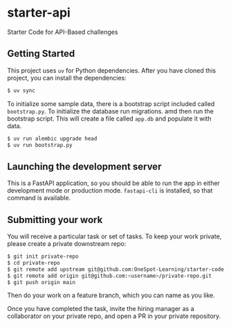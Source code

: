 # starter-api
Starter Code for API-Based challenges

## Getting Started
This project uses `uv` for Python dependencies. After you have cloned this project, you can install the dependencies:

```bash
$ uv sync
```

To initialize some sample data, there is a bootstrap script included called `bootstrap.py`. To initialize the database run migrations. amd then run the bootstrap script. This will create a file called `app.db` and populate it with data.

```bash
$ uv run alembic upgrade head
$ uv run bootstrap.py
```

## Launching the development server
This is a FastAPI application, so you should be able to run the app in either development mode or production mode. `fastapi-cli` is installed, so that command is available.

## Submitting your work
You will receive a particular task or set of tasks. To keep your work private, please create a private downstream repo:

```bash
$ git init private-repo
$ cd private-repo
$ git remote add upstream git@github.com:OneSpot-Learning/starter-code.git
$ git remote add origin git@github.com:<username>/private-repo.git
$ git push origin main
```

Then do your work on a feature branch, which you can name as you like.

Once you have completed the task, invite the hiring manager as a collaborator on your private repo, and open a PR in your private repository.

